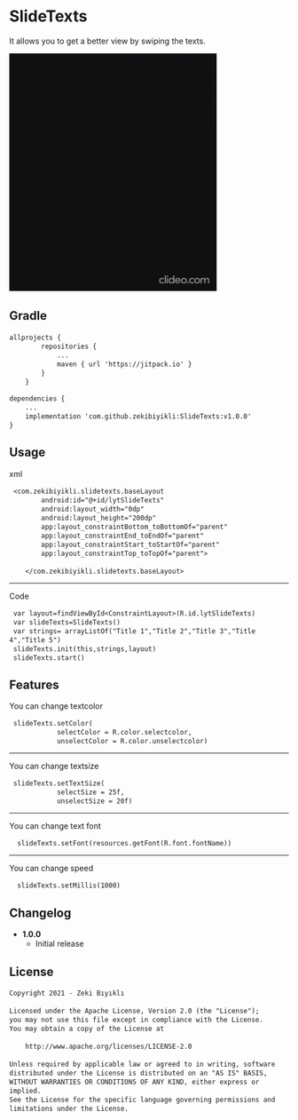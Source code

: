 SlideTexts
===============

It allows you to get a better view by swiping the texts.

![SlideTexts](https://github.com/zekibiyikli/SlideTexts/blob/main/sources/slidetexts.gif?raw=true)

Gradle
------

```
allprojects {
		repositories {
			...
			maven { url 'https://jitpack.io' }
		}
	}
```

```
dependencies {
    ...
    implementation 'com.github.zekibiyikli:SlideTexts:v1.0.0'
}
```

Usage
-----
xml
```
 <com.zekibiyikli.slidetexts.baseLayout
        android:id="@+id/lytSlideTexts"
        android:layout_width="0dp"
        android:layout_height="200dp"
        app:layout_constraintBottom_toBottomOf="parent"
        app:layout_constraintEnd_toEndOf="parent"
        app:layout_constraintStart_toStartOf="parent"
        app:layout_constraintTop_toTopOf="parent">

    </com.zekibiyikli.slidetexts.baseLayout>
```
-----------
Code
```
 var layout=findViewById<ConstraintLayout>(R.id.lytSlideTexts)
 var slideTexts=SlideTexts()
 var strings= arrayListOf("Title 1","Title 2","Title 3","Title 4","Title 5")
 slideTexts.init(this,strings,layout)
 slideTexts.start()

```

Features
-----------
You can change textcolor
```
 slideTexts.setColor(
            selectColor = R.color.selectcolor,
            unselectColor = R.color.unselectcolor)
```
-----------
You can change textsize
```
 slideTexts.setTextSize(
            selectSize = 25f,
            unselectSize = 20f)
```
-----------
You can change text font
```
  slideTexts.setFont(resources.getFont(R.font.fontName))

```

-----------
You can change speed
```
  slideTexts.setMillis(1000)

```


Changelog
---------
* **1.0.0**
    * Initial release

License
-------

    Copyright 2021 - Zeki Bıyıklı

    Licensed under the Apache License, Version 2.0 (the "License");
    you may not use this file except in compliance with the License.
    You may obtain a copy of the License at

        http://www.apache.org/licenses/LICENSE-2.0

    Unless required by applicable law or agreed to in writing, software
    distributed under the License is distributed on an "AS IS" BASIS,
    WITHOUT WARRANTIES OR CONDITIONS OF ANY KIND, either express or implied.
    See the License for the specific language governing permissions and
    limitations under the License.